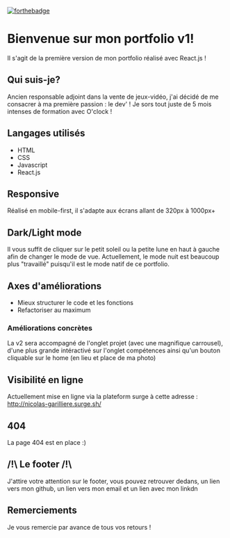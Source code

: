 [![forthebadge](https://forthebadge.com/images/badges/made-with-javascript.svg)](https://forthebadge.com)
# Bienvenue sur mon portfolio v1!

Il s'agit de la première version de mon portfolio réalisé avec React.js !

## Qui suis-je?

Ancien responsable adjoint dans la vente de jeux-vidéo, j'ai décidé de me consacrer à ma première passion : le dev' ! Je sors tout juste de 5 mois intenses de formation avec O'clock !

## Langages utilisés

* HTML
* CSS
* Javascript
* React.js

## Responsive

Réalisé en mobile-first, il s'adapte aux écrans allant de 320px à 1000px+

## Dark/Light mode 

Il vous suffit de cliquer sur le petit soleil ou la petite lune en haut à gauche afin de changer le mode de vue. Actuellement, le mode nuit est beaucoup plus "travaillé" puisqu'il est le mode natif de ce portfolio.

## Axes d'améliorations

- Mieux structurer le code et les fonctions
- Refactoriser au maximum

### Améliorations concrètes 

La v2 sera accompagné de l'onglet projet (avec une magnifique carrousel), d'une plus grande intéractivé sur l'onglet compétences ainsi qu'un bouton cliquable sur le home (en lieu et place de ma photo)

## Visibilité en ligne

Actuellement mise en ligne via la plateform surge à cette adresse : http://nicolas-garilliere.surge.sh/

## 404 ##

La page 404 est en place :) 

## /!\ Le footer /!\

J'attire votre attention sur le footer, vous pouvez retrouver dedans, un lien vers mon github, un lien vers mon email et un lien avec mon linkdn
## Remerciements

Je vous remercie par avance de tous vos retours !
